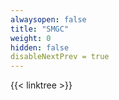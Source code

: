 ```yaml
---
alwaysopen: false
title: "SMGC"
weight: 0
hidden: false
disableNextPrev = true
---
```


{{< linktree >}}


